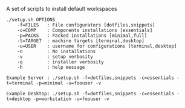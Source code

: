A set of scripts to install default workspaces

	./setup.sh OPTIONS
		-f=FILES   : File configurators [dotfiles,snippets]
		-c=COMP    : Components installations [essentials]
		-p=PACKS   : Packed installations [minimal,full]
		-t=TARGET  : machine targets [terminal,desktop]
		-u=USER    : username for configurations [terminal,desktop]
		-n         : No installations
		-v         : setup verbosity
		-q         : installer verbosity
		-h         : help message
	
	Example Server : ./setup.sh -f=dotfiles,snippets -c=essentials -t=terminal -p=minimal -u=foouser -v
	
	Example Desktop: ./setup.sh -f=dotfiles,snippets -c=essentials -t=desktop -p=workstation -u=foouser -v
	
